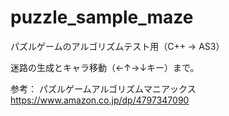 # puzzle_sample_maze
パズルゲームのアルゴリズムテスト用（C++ → AS3）

迷路の生成とキャラ移動（←↑→↓キー）まで。

参考：
パズルゲームアルゴリズムマニアックス
https://www.amazon.co.jp/dp/4797347090
